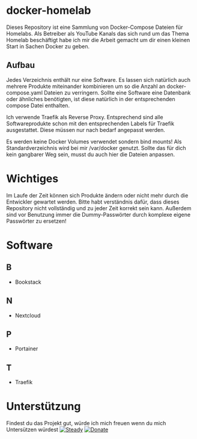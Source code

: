 # docker-homelab

Dieses Repository ist eine Sammlung von Docker-Compose Dateien für Homelabs. Als Betreiber als YouTube Kanals das sich rund um das Thema Homelab beschäftigt habe ich mir die Arbeit gemacht um dir einen kleinen Start in Sachen Docker zu geben. 

## Aufbau
Jedes Verzeichnis enthält nur eine Software. Es lassen sich natürlich auch mehrere Produkte miteinander kombinieren um so die Anzahl an docker-compose.yaml Dateien zu verringern. Sollte eine Software eine Datenbank oder ähnliches benötigten, ist diese natürlich in der entsprechenden compose Datei enthalten.

Ich verwende Traefik als Reverse Proxy. Entsprechend sind alle Softwareprodukte schon mit den entsprechenden Labels für Traefik ausgestattet. Diese müssen nur nach bedarf angepasst werden.

Es werden keine Docker Volumes verwendet sondern bind mounts! Als Standardverzeichnis wird bei mir /var/docker genutzt. Sollte das für dich kein gangbarer Weg sein, musst du auch hier die Dateien anpassen.

# Wichtiges
Im Laufe der Zeit können sich Produkte ändern oder nicht mehr durch die Entwickler gewartet werden. Bitte habt verständnis dafür, dass dieses Repository nicht vollständig und zu jeder Zeit korrekt sein kann. Außerdem sind vor Benutzung immer die Dummy-Passwörter durch komplexe eigene Passwörter zu ersetzen!

# Software
## B
* Bookstack

## N
* Nextcloud

## P
* Portainer

## T
* Traefik

# Unterstützung
Findest du das Projekt gut, würde ich mich freuen wenn du mich Untersützen würdest
[![Steady](https://steady.imgix.net/gfx/logos/steady_logo_lettering_orange.png)](https://steadyhq.com/de/teqqyde)
[![Donate](https://img.shields.io/badge/Donate-PayPal-green.svg)](https://www.paypal.com/cgi-bin/webscr?cmd=_s-xclick&hosted_button_id=NNWSYA5KFESGG&source=url)